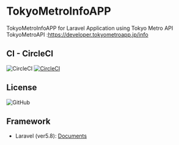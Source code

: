 # TokyoMetroInfoAPP
TokyoMetroInfoAPP for Laravel
Application using Tokyo Metro API
TokyoMetroAPI :https://developer.tokyometroapp.jp/info

## CI - CircleCI
![CircleCI](https://img.shields.io/circleci/build/github/Win10TEC/TokyoMetroInfoAPP)
[![CircleCI](https://circleci.com/gh/Win10TEC/TokyoMetroInfoAPP.svg?style=svg)](https://circleci.com/gh/Win10TEC/TokyoMetroInfoAPP)

## License
![GitHub](https://img.shields.io/github/license/Win10TEC/TokyoMetroInfoAPP)

## Framework
* Laravel (ver5.8): [Documents](README/README.md)

